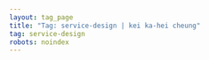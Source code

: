 ```yaml
---
layout: tag_page
title: "Tag: service-design | kei ka-hei cheung"
tag: service-design
robots: noindex
---
```

